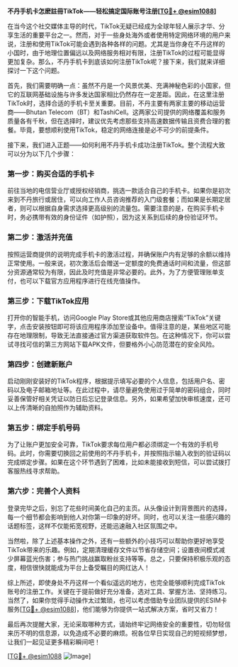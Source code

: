 **不丹手机卡怎麽註冊TikTok——轻松搞定国际账号注册[[TG💪+ @esim1088](https://t.me/s/esim1088)]**

在当今这个社交媒体主导的时代，TikTok无疑已经成为全球年轻人展示才华、分享生活的重要平台之一。然而，对于一些身处海外或者使用特定网络环境的用户来说，注册和使用TikTok可能会遇到各种各样的问题。尤其是当你身在不丹这样的小国时，由于地理位置偏远以及网络服务相对有限，注册TikTok的过程可能显得更加复杂。那么，不丹手机卡到底该如何注册TikTok呢？接下来，我们就来详细探讨一下这个问题。

首先，我们需要明确一点：虽然不丹是一个风景优美、充满神秘色彩的小国家，但它的互联网基础设施与许多发达国家相比仍然存在一定差距。因此，在这里注册TikTok时，选择合适的手机卡至关重要。目前，不丹主要有两家主要的移动运营商——Bhutan Telecom（BT）和TashiCell。这两家公司提供的网络覆盖和服务质量各有千秋，但在选择时，建议优先考虑那些支持高速数据传输且资费合理的套餐。毕竟，要想顺利使用TikTok，稳定的网络连接是必不可少的前提条件。

接下来，我们进入正题——如何利用不丹手机卡成功注册TikTok。整个流程大致可以分为以下几个步骤：

### 第一步：购买合适的手机卡
前往当地的电信营业厅或授权经销商，挑选一款适合自己的手机卡。如果你是初次来到不丹旅行或居住，可以向工作人员咨询推荐的入门级套餐；而如果是长期定居者，则可以根据自身需求选择更高级别的流量包。需要注意的是，在购买手机卡时，务必携带有效的身份证件（如护照），因为这关系到后续的身份验证环节。

### 第二步：激活并充值
按照运营商提供的说明完成手机卡的激活过程，并确保账户内有足够的余额以维持正常使用。一般来说，初次激活后会赠送一定额度的免费通话时间和流量，但这部分资源通常较为有限，因此及时充值是非常必要的。此外，为了方便管理账单支付，也可以下载官方应用程序进行在线充值操作。

### 第三步：下载TikTok应用
打开你的智能手机，访问Google Play Store或其他应用商店搜索“TikTok”关键字，点击安装按钮即可将该应用程序添加至设备中。值得注意的是，某些地区可能存在地理限制，导致无法直接通过官方渠道获取软件包。在这种情况下，你可以尝试寻找可信的第三方网站下载APK文件，但要格外小心防范潜在的安全风险。

### 第四步：创建新账户
启动刚刚安装好的TikTok程序，根据提示填写必要的个人信息，包括用户名、密码以及电子邮箱地址等。在此过程中，请尽量避免使用过于简单的密码组合，同时妥善保管好相关凭证以防日后忘记登录信息。另外，如果希望加快审核速度，还可以上传清晰的自拍照作为辅助资料。

### 第五步：绑定手机号码
为了让账户更加安全可靠，TikTok要求每位用户都必须绑定一个有效的手机号码。此时，你需要切换回之前使用的不丹手机卡，并按照指示输入收到的验证码以完成绑定步骤。如果在这个环节遇到了困难，比如未能接收到短信，可以尝试拨打客服热线寻求帮助。

### 第六步：完善个人资料
登录完毕之后，别忘了花些时间美化自己的主页。从头像设计到背景图片的选择，每一个细节都会影响到他人对你第一印象的好坏。同时，也可以关注一些感兴趣的话题标签，这样不仅能拓宽视野，还能迅速融入社区氛围之中。

当然啦，除了上述基本操作之外，还有一些额外的小技巧可以帮助你更好地享受TikTok带来的乐趣。例如，定期清理缓存文件以节省存储空间；设置夜间模式减少屏幕蓝光伤害；参与热门挑战赢取粉丝支持等等。总之，只要保持积极乐观的态度，相信很快就能成为平台上备受瞩目的网红达人！

综上所述，即使身处不丹这样一个看似遥远的地方，也完全能够顺利完成TikTok账号的注册工作。关键在于提前做好充分准备，选对工具、掌握方法、坚持练习。当然了，如果你觉得手动操作太过繁琐，也可以考虑借助专业团队提供的ESIM卡服务[[TG💪+ @esim1088](https://t.me/s/esim1088)]，他们能够为你提供一站式解决方案，省时又省力！

最后再次提醒大家，无论采取哪种方式，请始终牢记网络安全的重要性，切勿轻信来历不明的信息源，以免造成不必要的麻烦。祝各位早日实现自己的短视频梦想，让我们一起见证更多精彩瞬间吧！

[[TG💪+ @esim1088](https://t.me/s/esim1088) ![Image](https://i.postimg.cc/4NQfJmqS/Snipaste-2025-05-13-00-14-12.png)]